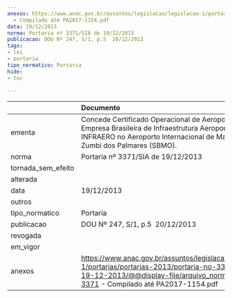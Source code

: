 ```yaml
---
anexos: https://www.anac.gov.br/assuntos/legislacao/legislacao-1/portarias/portarias-2013/portaria-no-3371-sia-de-19-12-2013/@@display-file/arquivo_norma/PA2013-3371
  - Compilado até PA2017-1154.pdf
data: 19/12/2013
norma: Portaria nº 3371/SIA de 19/12/2013
publicacao: DOU Nº 247, S/1, p.5  20/12/2013
tags:
- lei
- portaria
tipo_normatico: Portaria
hide: 
- toc 
 
---
```


|                    | Documento                                                                                                                                                                                     |
|:-------------------|:----------------------------------------------------------------------------------------------------------------------------------------------------------------------------------------------|
| ementa             | Concede Certificado Operacional de Aeroporto à Empresa Brasileira de Infraestrutura Aeroportuária - INFRAERO no Aeroporto Internacional de Maceió - Zumbi dos Palmares (SBMO).                |
| norma              | Portaria nº 3371/SIA de 19/12/2013                                                                                                                                                            |
| tornada_sem_efeito |                                                                                                                                                                                               |
| alterada           |                                                                                                                                                                                               |
| data               | 19/12/2013                                                                                                                                                                                    |
| outros             |                                                                                                                                                                                               |
| tipo_normatico     | Portaria                                                                                                                                                                                      |
| publicacao         | DOU Nº 247, S/1, p.5  20/12/2013                                                                                                                                                              |
| revogada           |                                                                                                                                                                                               |
| em_vigor           |                                                                                                                                                                                               |
| anexos             | https://www.anac.gov.br/assuntos/legislacao/legislacao-1/portarias/portarias-2013/portaria-no-3371-sia-de-19-12-2013/@@display-file/arquivo_norma/PA2013-3371 - Compilado até PA2017-1154.pdf |